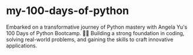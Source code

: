 # my-100-days-of-python
Embarked on a transformative journey of Python mastery with Angela Yu's 100 Days of Python Bootcamp. 🐍💡 Building a strong foundation in coding, solving real-world problems, and gaining the skills to craft innovative applications.
